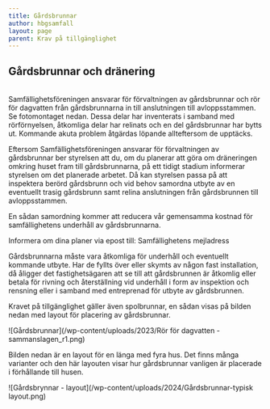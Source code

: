 ```yaml
---
title: Gårdsbrunnar
author: hbgsamfall
layout: page
parent: Krav på tillgänglighet
---
```


## Gårdsbrunnar och dränering  

<BR>
Samfällighetsföreningen ansvarar för förvaltningen av gårdsbrunnar och rör för dagvatten från gårdsbrunnarna in till anslutningen till avloppsstammen. Se fotomontaget nedan. 
Dessa delar har inventerats i samband med rörförnyelsen, åtkomliga delar har relinats och en del gårdsbrunnar har bytts ut. Kommande akuta problem åtgärdas löpande allteftersom de upptäcks.

Eftersom Samfällighetsföreningen ansvarar för förvaltningen av gårdsbrunnar ber styrelsen att du, om du planerar att göra om dräneringen omkring huset fram till gårdsbrunnarna, på ett tidigt stadium informerar styrelsen om det planerade arbetet. Då kan styrelsen passa på att inspektera berörd gårdsbrunn och vid behov samordna utbyte av en eventuellt trasig gårdsbrunn samt relina anslutningen från gårdsbrunnen till avloppsstammen.

En sådan samordning kommer att reducera vår gemensamma kostnad för samfällighetens underhåll av gårdsbrunnarna.  

Informera om dina planer via epost till: Samfällighetens mejladress

Gårdsbrunnarna måste vara åtkomliga för underhåll och eventuellt kommande utbyte. Har de fyllts över eller skymts av någon fast installation, då åligger det fastighetsägaren att se till att gårdsbrunnen är åtkomlig eller betala för rivning och återställning vid underhåll i form av inspektion och rensning eller i samband med entreprenad för utbyte av gårdsbrunnen.

Kravet på tillgänglighet gäller även spolbrunnar, en sådan visas på bilden nedan med layout för placering av gårdsbrunnar.

![Gårdsbrunnar](/wp-content/uploads/2023/Rör för dagvatten - sammanslagen_r1.png)

Bilden nedan är en layout för en länga med fyra hus. Det finns många varianter och den här layouten visar hur gårdsbrunnar vanligen är placerade i förhållande till husen.  

![Gårdsbrynnar - layout](/wp-content/uploads/2024/Gårdsbrunnar-typisk layout.png)
